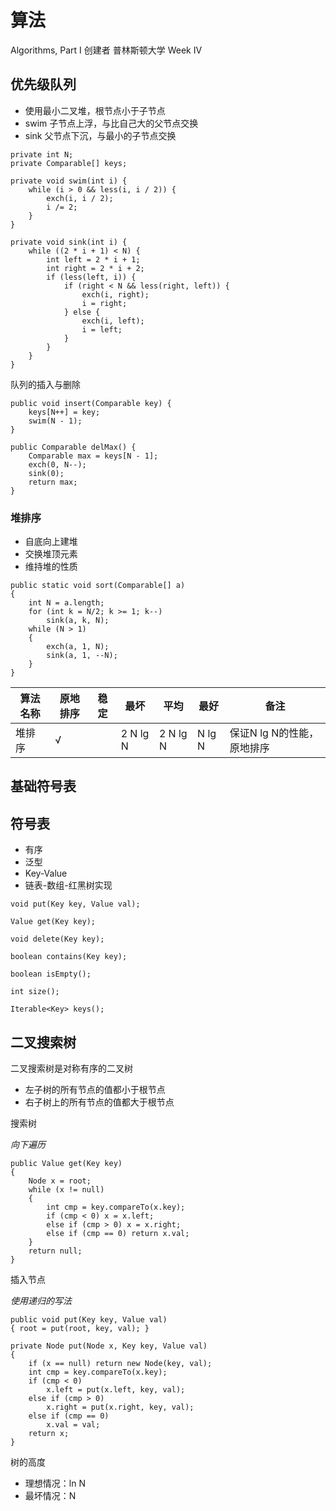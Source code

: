 # 算法

Algorithms, Part I 创建者 普林斯顿大学 Week IV

## 优先级队列

- 使用最小二叉堆，根节点小于子节点
- swim 子节点上浮，与比自己大的父节点交换
- sink 父节点下沉，与最小的子节点交换

```
private int N;
private Comparable[] keys;

private void swim(int i) {
    while (i > 0 && less(i, i / 2)) {
        exch(i, i / 2);
        i /= 2;
    }
}

private void sink(int i) {
    while ((2 * i + 1) < N) {
        int left = 2 * i + 1;
        int right = 2 * i + 2;
        if (less(left, i)) {
            if (right < N && less(right, left)) {
                exch(i, right);
                i = right;
            } else {
                exch(i, left);
                i = left;
            }
        }
    }
}
```

队列的插入与删除

```
public void insert(Comparable key) {
    keys[N++] = key;
    swim(N - 1);
}

public Comparable delMax() {
    Comparable max = keys[N - 1];
    exch(0, N--);
    sink(0);
    return max;
}
```

### 堆排序

- 自底向上建堆
- 交换堆顶元素
- 维持堆的性质

```
public static void sort(Comparable[] a)
{
    int N = a.length;
    for (int k = N/2; k >= 1; k--)
        sink(a, k, N);
    while (N > 1)
    {
        exch(a, 1, N);
        sink(a, 1, --N);
    }
}
```

算法名称|原地排序|稳定|最坏|平均|最好|备注
-------|--------|---|----|----|----|----
堆排序  |√       |  |2 N lg N |2 N lg N |N lg N |保证N lg N的性能，原地排序

## 基础符号表

## 符号表

- 有序
- 泛型
- Key-Value
- 链表-数组-红黑树实现

```
void put(Key key, Value val);

Value get(Key key);

void delete(Key key);

boolean contains(Key key);

boolean isEmpty();

int size();

Iterable<Key> keys();
```

## 二叉搜索树

二叉搜索树是对称有序的二叉树

- 左子树的所有节点的值都小于根节点
- 右子树上的所有节点的值都大于根节点

搜索树

*向下遍历*

```
public Value get(Key key)
{
    Node x = root;
    while (x != null)
    {
        int cmp = key.compareTo(x.key);
        if (cmp < 0) x = x.left;
        else if (cmp > 0) x = x.right;
        else if (cmp == 0) return x.val;
    }
    return null;
}
```

插入节点

*使用递归的写法*

```
public void put(Key key, Value val)
{ root = put(root, key, val); }

private Node put(Node x, Key key, Value val)
{
    if (x == null) return new Node(key, val);
    int cmp = key.compareTo(x.key);
    if (cmp < 0)
        x.left = put(x.left, key, val);
    else if (cmp > 0)
        x.right = put(x.right, key, val);
    else if (cmp == 0)
        x.val = val;
    return x;
}
```

树的高度

- 理想情况：ln N
- 最坏情况：N